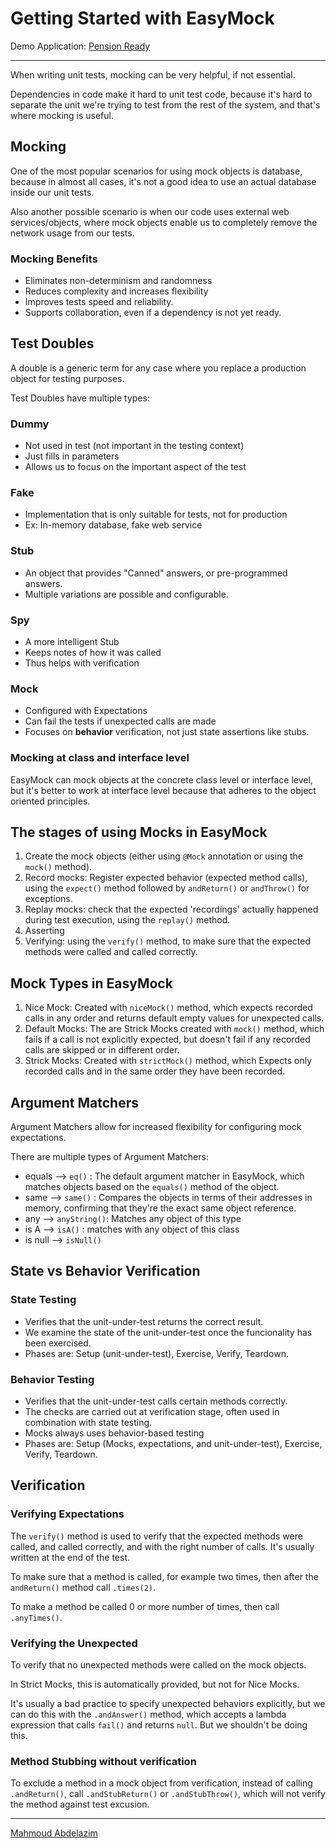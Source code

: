 # Getting Started with EasyMock

Demo Application: [Pension Ready](https://github.com/MahmoudAbdelazim/Pluralsight-Java-Spring-Track/tree/main/5-%20Java%20Testing/3-%20Getting%20Started%20with%20EasyMock%204/pension-ready)

<hr>
When writing unit tests, mocking can be very helpful, if not essential.

Dependencies in code make it hard to unit test code, because it's hard to separate the unit we're trying to test from the rest of the system, and that's where mocking is useful.

## Mocking
One of the most popular scenarios for using mock objects is database, because in almost all cases, it's not a good idea to use an actual database inside our unit tests.

Also another possible scenario is when our code uses external web services/objects, where mock objects enable us to completely remove the network usage from our tests.

### Mocking Benefits
- Eliminates non-determinism and randomness
- Reduces complexity and increases flexibility
- Improves tests speed and reliability.
- Supports collaboration, even if a dependency is not yet ready.

## Test Doubles
A double is a generic term for any case where you replace a production object for testing purposes.

Test Doubles have multiple types:
### Dummy
- Not used in test (not important in the testing context)
- Just fills in parameters
- Allows us to focus on the important aspect of the test

### Fake
- Implementation that is only suitable for tests, not for production
- Ex: In-memory database, fake web service

### Stub
- An object that provides "Canned" answers, or pre-programmed answers.
- Multiple variations are possible and configurable.

### Spy
- A more intelligent Stub
- Keeps notes of how it was called
- Thus helps with verification

### Mock
- Configured with Expectations
- Can fail the tests if unexpected calls are made
- Focuses on <b>behavior</b> verification, not just state assertions like stubs. 

### Mocking at class and interface level
EasyMock can mock objects at the concrete class level or interface level, but it's better to work at interface level because that adheres to the object oriented principles.

## The stages of using Mocks in EasyMock
1. Create the mock objects (either using `@Mock` annotation or using the `mock()` method).
2. Record mocks: Register expected behavior (expected method calls), using the `expect()` method followed by `andReturn()` or `andThrow()` for exceptions.
3. Replay mocks: check that the expected 'recordings' actually happened during test execution, using the `replay()` method.
4. Asserting
5. Verifying: using the `verify()` method, to make sure that the expected methods were called and called correctly.

## Mock Types in EasyMock
1. Nice Mock: Created with `niceMock()` method, which expects recorded calls in any order and returns default empty values for unexpected calls.
2. Default Mocks: The are Strick Mocks created with `mock()` method, which fails if a call is not explicitly expected, but doesn't fail if any recorded calls are skipped or in different order.
3. Strick Mocks: Created with `strictMock()` method, which Expects only recorded calls and in the same order they have been recorded.

## Argument Matchers
Argument Matchers allow for increased flexibility for configuring mock expectations.

There are multiple types of Argument Matchers:
- equals --> `eq()` : The default argument matcher in EasyMock, which matches objects based on the `equals()` method of the object.
- same --> `same()` : Compares the objects in terms of their addresses in memory, confirming that they're the exact same object reference.
- any --> `anyString()`: Matches any object of this type
- is A --> `isA()` : matches with any object of this class
- is null --> `isNull()`

## State vs Behavior Verification

### State Testing
- Verifies that the unit-under-test returns the correct result.
- We examine the state of the unit-under-test once the funcionality has been exercised.
- Phases are: Setup (unit-under-test), Exercise, Verify, Teardown.

### Behavior Testing
- Verifies that the unit-under-test calls certain methods correctly.
- The checks are carried out at verification stage, often used in combination with state testing.
- Mocks always uses behavior-based testing
- Phases are: Setup (Mocks, expectations, and unit-under-test), Exercise, Verify, Teardown.

## Verification

### Verifying Expectations
The `verify()` method is used to verify that the expected methods were called, and called correctly, and with the right number of calls. It's usually written at the end of the test.

To make sure that a method is called, for example two times, then after the `andReturn()` method call `.times(2)`.

To make a method be called 0 or more number of times, then call `.anyTimes()`.

### Verifying the Unexpected
To verify that no unexpected methods were called on the mock objects.

In Strict Mocks, this is automatically provided, but not for Nice Mocks.

It's usually a bad practice to specify unexpected behaviors explicitly, but we can do this with the `.andAnswer()` method, which accepts a lambda expression that calls `fail()` and returns `null`. But we shouldn't be doing this.

### Method Stubbing without verification
To exclude a method in a mock object from verification, instead of calling `.andReturn()`, call `.andStubReturn()` or `.andStubThrow()`, which will not verify the method against test excusion.





<hr>

[Mahmoud Abdelazim](https://github.com/MahmoudAbdelazim)
